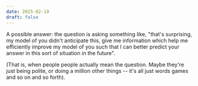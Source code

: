 ```yaml
---
date: 2025-02-19
draft: false
---
```

A possible answer: the question is asking something like, "that's surprising, my model of you didn't anticipate this, give me information which help me efficiently improve my model of you such that I can better predict your answer in this sort of situation in the future".

(That is, when people people actually mean the question. Maybe they're just being polite, or doing a million other things -- it's all just words games and so on and so forth).